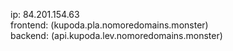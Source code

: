 ip: 84.201.154.63  
frontend: (kupoda.pla.nomoredomains.monster)  
backend: (api.kupoda.lev.nomoredomains.monster)  
